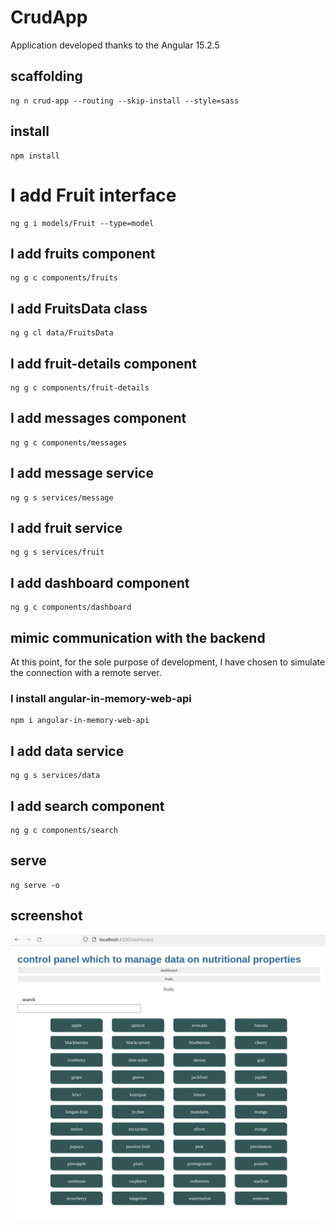 # CrudApp

Application developed thanks to the Angular 15.2.5

## scaffolding

```shell
ng n crud-app --routing --skip-install --style=sass
```

## install

```shell
npm install
```

# I add Fruit interface

```shell
ng g i models/Fruit --type=model
```

## I add fruits component

```shell
ng g c components/fruits
```

## I add FruitsData class

```shell
ng g cl data/FruitsData
```

## I add fruit-details component

```shell
ng g c components/fruit-details
```

## I add messages component

```shell
ng g c components/messages
```

## I add message service

```shell
ng g s services/message
```

## I add fruit service

```shell
ng g s services/fruit
```

## I add dashboard component

```shell
ng g c components/dashboard
```

## mimic communication with the backend

At this point, for the sole purpose of development, I have chosen to simulate the connection with a remote server.

### I install angular-in-memory-web-api

```shell
npm i angular-in-memory-web-api
```

## I add data service

```shell
ng g s services/data
```

## I add search component

```shell
ng g c components/search
```

## serve

```shell
ng serve -o
```

## screenshot

![control panel of fruits crud-app](https://github.com/paolomococci/angular-frontend-workshop/blob/main/screenshots/crud-app_screenshot_2022-09-16.png)
